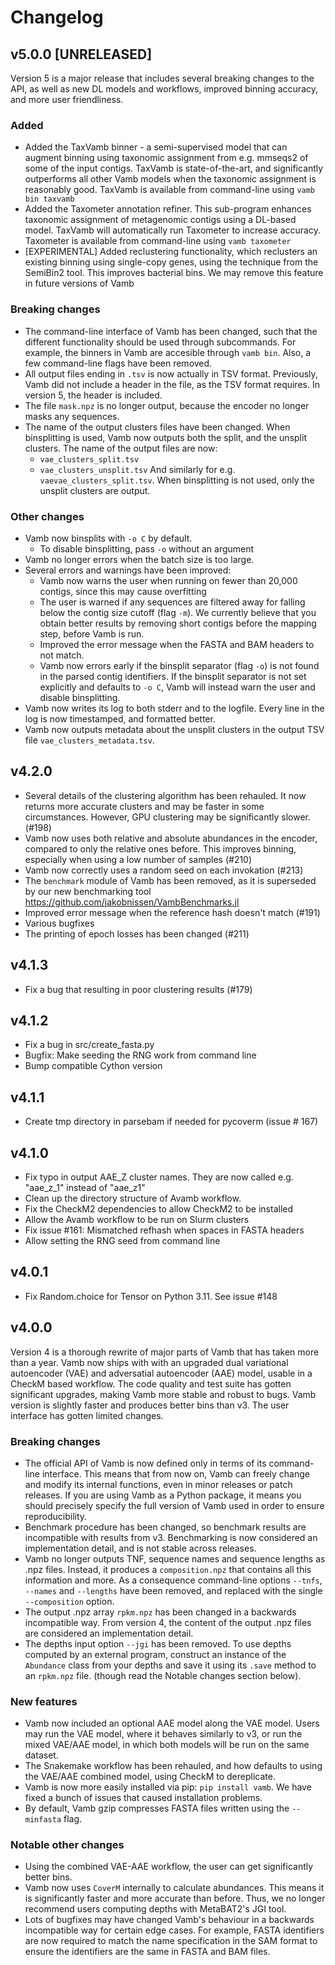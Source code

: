 # Changelog

## v5.0.0 [UNRELEASED]
Version 5 is a major release that includes several breaking changes to the API,
as well as new DL models and workflows, improved binning accuracy, and more user
friendliness.

### Added
* Added the TaxVamb binner - a semi-supervised model that can augment binning
  using taxonomic assignment from e.g. mmseqs2 of some of the input contigs.
  TaxVamb is state-of-the-art, and significantly outperforms all other Vamb
  models when the taxonomic assignment is reasonably good.
  TaxVamb is available from command-line using `vamb bin taxvamb`
* Added the Taxometer annotation refiner. This sub-program enhances taxonomic
  assignment of metagenomic contigs using a DL-based model.
  TaxVamb will automatically run Taxometer to increase accuracy.
  Taxometer is available from command-line using `vamb taxometer`
* [EXPERIMENTAL] Added reclustering functionality, which reclusters an existing
  binning using single-copy genes, using the technique from the SemiBin2 tool.
  This improves bacterial bins.
  We may remove this feature in future versions of Vamb

### Breaking changes
* The command-line interface of Vamb has been changed, such that the different
  functionality should be used through subcommands. For example, the binners in
  Vamb are accesible through `vamb bin`.
  Also, a few command-line flags have been removed.
* All output files ending in `.tsv` is now actually in TSV format. Previously,
  Vamb did not include a header in the file, as the TSV format requires.
  In version 5, the header is included.
* The file `mask.npz` is no longer output, because the encoder no longer masks
  any sequences.
* The name of the output clusters files have been changed. When binsplitting is
  used, Vamb now outputs both the split, and the unsplit clusters.
  The name of the output files are now:
  	- `vae_clusters_split.tsv`
  	- `vae_clusters_unsplit.tsv`
  And similarly for e.g. `vaevae_clusters_split.tsv`.
  When binsplitting is not used, only the unsplit clusters are output.

### Other changes
* Vamb now binsplits with `-o C` by default.
	- To disable binsplitting, pass `-o` without an argument
* Vamb no longer errors when the batch size is too large.
* Several errors and warnings have been improved:
	- Vamb now warns the user when running on fewer than 20,000 contigs, since
	  this may cause overfitting
	- The user is warned if any sequences are filtered away for falling below
	  the contig size cutoff (flag `-m`).
	  We currently believe that you obtain better results by removing short
	  contigs before the mapping step, before Vamb is run.
	- Improved the error message when the FASTA and BAM headers to not match.
	- Vamb now errors early if the binsplit separator (flag `-o`) is not found
	  in the parsed contig identifiers.
	  If the binsplit separator is not set explicitly and defaults to `-o C`,
	  Vamb will instead warn the user and disable binsplitting. 
* Vamb now writes its log to both stderr and to the logfile. Every line in the
  log is now timestamped, and formatted better.
* Vamb now outputs metadata about the unsplit clusters in the output TSV file
  `vae_clusters_metadata.tsv`.

## v4.2.0
* Several details of the clustering algorithm has been rehauled.
  It now returns more accurate clusters and may be faster in some circumstances.
  However, GPU clustering may be significantly slower. (#198)
* Vamb now uses both relative and absolute abundances in the encoder, compared
  to only the relative ones before. This improves binning, especially when using
  a low number of samples (#210)
* Vamb now correctly uses a random seed on each invokation (#213)
* The `benchmark` module of Vamb has been removed, as it is superseded by our
  new benchmarking tool https://github.com/jakobnissen/VambBenchmarks.jl
* Improved error message when the reference hash doesn't match (#191)
* Various bugfixes
* The printing of epoch losses has been changed (#211)

## v4.1.3
* Fix a bug that resulting in poor clustering results (#179)

## v4.1.2
* Fix a bug in src/create_fasta.py
* Bugfix: Make seeding the RNG work from command line
* Bump compatible Cython version

## v4.1.1
* Create tmp directory in parsebam if needed for pycoverm (issue # 167)

## v4.1.0
* Fix typo in output AAE_Z cluster names. They are now called e.g. "aae_z_1"
  instead of "aae_z1"
* Clean up the directory structure of Avamb workflow.
* Fix the CheckM2 dependencies to allow CheckM2 to be installed
* Allow the Avamb workflow to be run on Slurm clusters
* Fix issue #161: Mismatched refhash when spaces in FASTA headers
* Allow setting the RNG seed from command line

## v4.0.1
* Fix Random.choice for Tensor on Python 3.11. See issue #148

## v4.0.0
Version 4 is a thorough rewrite of major parts of Vamb that has taken more than a year.
Vamb now ships with with an upgraded dual variational autoencoder (VAE) and
adversatial autoencoder (AAE) model, usable in a CheckM based workflow.
The code quality and test suite has gotten significant upgrades, making Vamb
more stable and robust to bugs.
Vamb version is slightly faster and produces better bins than v3.
The user interface has gotten limited changes.

### Breaking changes
* The official API of Vamb is now defined only in terms of its command-line
  interface. This means that from now on, Vamb can freely change and modify its
  internal functions, even in minor releases or patch releases.
  If you are using Vamb as a Python package, it means you should precisely
  specify the full version of Vamb used in order to ensure reproducibility.
* Benchmark procedure has been changed, so benchmark results are incompatible
  with results from v3. Benchmarking is now considered an implementation detail,
  and is not stable across releases.
* Vamb no longer outputs TNF, sequence names and sequence lengths as .npz files.
  Instead, it produces a `composition.npz` that contains all this information
  and more.
  As a consequence command-line options `--tnfs`, `--names` and `--lengths`
  have been removed, and replaced with the single `--composition` option.
* The output .npz array `rpkm.npz` has been changed in a backwards incompatible
  way. From version 4, the content of the output .npz files are considered an
  implementation detail.
* The depths input option `--jgi` has been removed. To use depths computed by
  an external program, construct an instance of the `Abundance` class from your
  depths and save it using its `.save` method to an `rpkm.npz` file.
  (though read the Notable changes section below).
  
### New features
* Vamb now included an optional AAE model along the VAE model.
  Users may run the VAE model, where it behaves similarly to v3, or run the mixed
  VAE/AAE model, in which both models will be run on the same dataset.
* The Snakemake workflow has been rehauled, and how defaults to using
  the VAE/AAE combined model, using CheckM to dereplicate.
* Vamb is now more easily installed via pip: `pip install vamb`. We have fixed
  a bunch of issues that caused installation problems.
* By default, Vamb gzip compresses FASTA files written using the `--minfasta`
  flag.

### Notable other changes
* Using the combined VAE-AAE workflow, the user can get significantly better bins.
* Vamb now uses `CoverM` internally to calculate abundances. This means it is
  significantly faster and more accurate than before.
  Thus, we no longer recommend users computing depths with MetaBAT2's JGI tool.
* Lots of bugfixes may have changed Vamb's behaviour in a backwards incompatible
  way for certain edge cases. For example, FASTA identifiers are now required to
  match the name specification in the SAM format to ensure the identifiers are
  the same in FASTA and BAM files.
